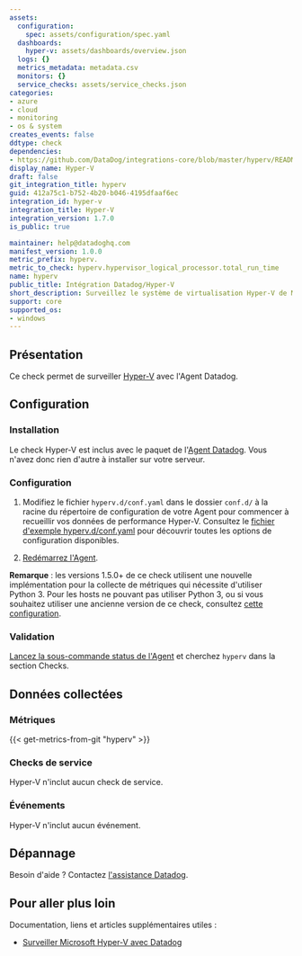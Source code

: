 ```yaml
---
assets:
  configuration:
    spec: assets/configuration/spec.yaml
  dashboards:
    hyper-v: assets/dashboards/overview.json
  logs: {}
  metrics_metadata: metadata.csv
  monitors: {}
  service_checks: assets/service_checks.json
categories:
- azure
- cloud
- monitoring
- os & system
creates_events: false
ddtype: check
dependencies:
- https://github.com/DataDog/integrations-core/blob/master/hyperv/README.md
display_name: Hyper-V
draft: false
git_integration_title: hyperv
guid: 412a75c1-b752-4b20-b046-4195dfaaf6ec
integration_id: hyper-v
integration_title: Hyper-V
integration_version: 1.7.0
is_public: true

maintainer: help@datadoghq.com
manifest_version: 1.0.0
metric_prefix: hyperv.
metric_to_check: hyperv.hypervisor_logical_processor.total_run_time
name: hyperv
public_title: Intégration Datadog/Hyper-V
short_description: Surveillez le système de virtualisation Hyper-V de Microsoft.
support: core
supported_os:
- windows
---
```




## Présentation

Ce check permet de surveiller [Hyper-V][1] avec l'Agent Datadog.

## Configuration

### Installation

Le check Hyper-V est inclus avec le paquet de l'[Agent Datadog][2]. Vous n'avez donc rien d'autre à installer sur votre serveur.

### Configuration

1. Modifiez le fichier `hyperv.d/conf.yaml` dans le dossier `conf.d/` à la racine du répertoire de configuration de votre Agent pour commencer à recueillir vos données de performance Hyper-V. Consultez le [fichier d'exemple hyperv.d/conf.yaml][3] pour découvrir toutes les options de configuration disponibles.

2. [Redémarrez l'Agent][4].

**Remarque** : les versions 1.5.0+ de ce check utilisent une nouvelle implémentation pour la collecte de métriques qui nécessite d'utiliser Python 3. Pour les hosts ne pouvant pas utiliser Python 3, ou si vous souhaitez utiliser une ancienne version de ce check, consultez [cette configuration][5].

### Validation

[Lancez la sous-commande status de l'Agent][6] et cherchez `hyperv` dans la section Checks.

## Données collectées

### Métriques
{{< get-metrics-from-git "hyperv" >}}


### Checks de service

Hyper-V n'inclut aucun check de service.

### Événements

Hyper-V n'inclut aucun événement.

## Dépannage

Besoin d'aide ? Contactez [l'assistance Datadog][8].

## Pour aller plus loin

Documentation, liens et articles supplémentaires utiles :

- [Surveiller Microsoft Hyper-V avec Datadog][9]

[1]: https://docs.microsoft.com/en-us/windows-server/virtualization/hyper-v/hyper-v-on-windows-server
[2]: https://app.datadoghq.com/account/settings#agent
[3]: https://github.com/DataDog/integrations-core/blob/master/hyperv/datadog_checks/hyperv/data/conf.yaml.example
[4]: https://docs.datadoghq.com/fr/agent/guide/agent-commands/#start-stop-and-restart-the-agent
[5]: https://github.com/DataDog/integrations-core/blob/7.33.x/hyperv/datadog_checks/hyperv/data/conf.yaml.example
[6]: https://docs.datadoghq.com/fr/agent/guide/agent-commands/#agent-status-and-information
[7]: https://github.com/DataDog/integrations-core/blob/master/hyperv/metadata.csv
[8]: https://docs.datadoghq.com/fr/help/
[9]: https://www.datadoghq.com/blog/monitor-microsoft-hyperv-with-datadog
